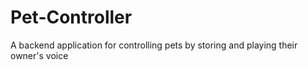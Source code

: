 # Pet-Controller
A backend application for controlling pets by storing and playing their owner's voice
